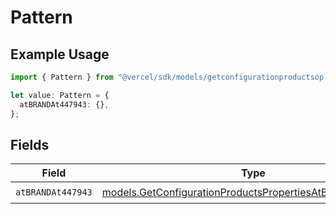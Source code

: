 # Pattern

## Example Usage

```typescript
import { Pattern } from "@vercel/sdk/models/getconfigurationproductsop.js";

let value: Pattern = {
  atBRANDAt447943: {},
};
```

## Fields

| Field                                                                                                                      | Type                                                                                                                       | Required                                                                                                                   | Description                                                                                                                |
| -------------------------------------------------------------------------------------------------------------------------- | -------------------------------------------------------------------------------------------------------------------------- | -------------------------------------------------------------------------------------------------------------------------- | -------------------------------------------------------------------------------------------------------------------------- |
| `atBRANDAt447943`                                                                                                          | [models.GetConfigurationProductsPropertiesAtBRANDAt447943](../models/getconfigurationproductspropertiesatbrandat447943.md) | :heavy_check_mark:                                                                                                         | N/A                                                                                                                        |